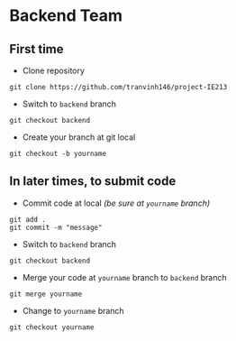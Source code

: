 # Backend Team

## First time
- Clone repository
```
git clone https://github.com/tranvinh146/project-IE213
```
- Switch to `backend` branch
```
git checkout backend
```
- Create your branch at git local
```
git checkout -b yourname
```
## In later times, to submit code
- Commit code at local _(be sure at `yourname` branch)_
```
git add .
git commit -m "message"
```
- Switch to `backend` branch
```
git checkout backend
```
- Merge your code at `yourname` branch to `backend` branch
```
git merge yourname
```
- Change to `yourname` branch
```
git checkout yourname
```
